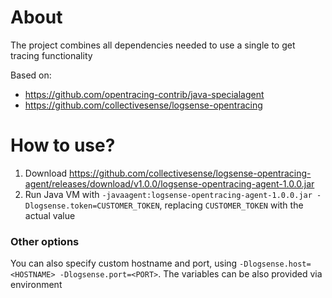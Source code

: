 # About

The project combines all dependencies needed to use a single to get tracing functionality 

Based on:

* https://github.com/opentracing-contrib/java-specialagent
* https://github.com/collectivesense/logsense-opentracing

# How to use?

1. Download https://github.com/collectivesense/logsense-opentracing-agent/releases/download/v1.0.0/logsense-opentracing-agent-1.0.0.jar
2. Run Java VM with `-javaagent:logsense-opentracing-agent-1.0.0.jar -Dlogsense.token=CUSTOMER_TOKEN`, replacing `CUSTOMER_TOKEN` with the actual value

### Other options

You can also specify custom hostname and port, using `-Dlogsense.host=<HOSTNAME> -Dlogsense.port=<PORT>`. The variables can be also provided via environment
